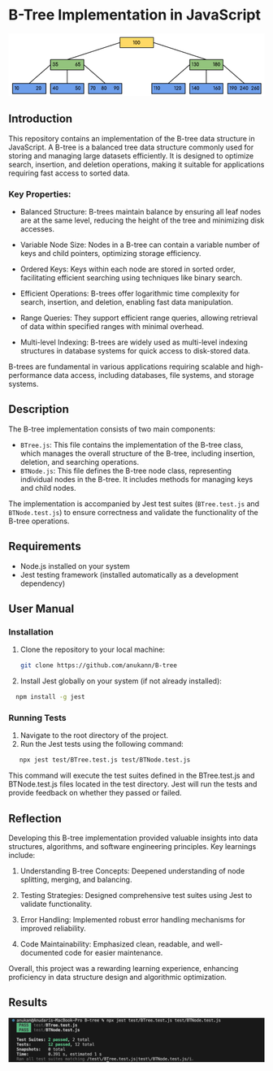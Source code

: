 # B-Tree Implementation in JavaScript
![Graph Image](https://github.com/anukann/B-tree/blob/main/Btree.png)

## Introduction

This repository contains an implementation of the B-tree data structure in JavaScript. A B-tree is a balanced tree data structure commonly used for storing and managing large datasets efficiently. It is designed to optimize search, insertion, and deletion operations, making it suitable for applications requiring fast access to sorted data.

### Key Properties:
- Balanced Structure: B-trees maintain balance by ensuring all leaf nodes are at the same level, reducing the height of the tree and minimizing disk accesses.

- Variable Node Size: Nodes in a B-tree can contain a variable number of keys and child pointers, optimizing storage efficiency.

- Ordered Keys: Keys within each node are stored in sorted order, facilitating efficient searching using techniques like binary search.

- Efficient Operations: B-trees offer logarithmic time complexity for search, insertion, and deletion, enabling fast data manipulation.

- Range Queries: They support efficient range queries, allowing retrieval of data within specified ranges with minimal overhead.

- Multi-level Indexing: B-trees are widely used as multi-level indexing structures in database systems for quick access to disk-stored data.

B-trees are fundamental in various applications requiring scalable and high-performance data access, including databases, file systems, and storage systems.

## Description

The B-tree implementation consists of two main components:
- `BTree.js`: This file contains the implementation of the B-tree class, which manages the overall structure of the B-tree, including insertion, deletion, and searching operations.
- `BTNode.js`: This file defines the B-tree node class, representing individual nodes in the B-tree. It includes methods for managing keys and child nodes.

The implementation is accompanied by Jest test suites (`BTree.test.js` and `BTNode.test.js`) to ensure correctness and validate the functionality of the B-tree operations.

## Requirements

- Node.js installed on your system
- Jest testing framework (installed automatically as a development dependency)

## User Manual

### Installation

1. Clone the repository to your local machine:

   ```bash
   git clone https://github.com/anukann/B-tree


2. Install Jest globally on your system (if not already installed):
 ```bash
   npm install -g jest
 ```
### Running Tests

1. Navigate to the root directory of the project.
2. Run the Jest tests using the following command:
```bash
   npx jest test/BTree.test.js test/BTNode.test.js
```
This command will execute the test suites defined in the BTree.test.js and BTNode.test.js files located in the test directory. Jest will run the tests and provide feedback on whether they passed or failed.

## Reflection

Developing this B-tree implementation provided valuable insights into data structures, algorithms, and software engineering principles. Key learnings include:

1. Understanding B-tree Concepts: Deepened understanding of node splitting, merging, and balancing.

2. Testing Strategies: Designed comprehensive test suites using Jest to validate functionality.

3. Error Handling: Implemented robust error handling mechanisms for improved reliability.

4. Code Maintainability: Emphasized clean, readable, and well-documented code for easier maintenance.

Overall, this project was a rewarding learning experience, enhancing proficiency in data structure design and algorithmic optimization.

## Results

![Graph Image](https://github.com/anukann/B-tree/blob/main/TestResult.png)








